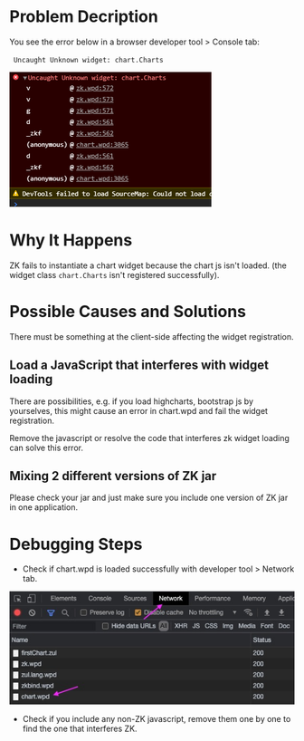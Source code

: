 # Problem Decription

You see the error below in a browser developer tool \> Console tab:

` Uncaught Unknown widget: chart.Charts`

![](images/unknown_widget_chart.png)

# Why It Happens

ZK fails to instantiate a chart widget because the chart js isn't
loaded. (the widget class `chart.Charts` isn't registered successfully).

# Possible Causes and Solutions

There must be something at the client-side affecting the widget
registration.

## Load a JavaScript that interferes with widget loading

There are possibilities, e.g. if you load highcharts, bootstrap js by
yourselves, this might cause an error in chart.wpd and fail the widget
registration.

Remove the javascript or resolve the code that interferes zk widget
loading can solve this error.

## Mixing 2 different versions of ZK jar

Please check your jar and just make sure you include one version of ZK
jar in one application.

# Debugging Steps

- Check if chart.wpd is loaded successfully with developer tool \>
  Network tab.

![](images/chart_wpd.jpg)

- Check if you include any non-ZK javascript, remove them one by one to
  find the one that interferes ZK.
